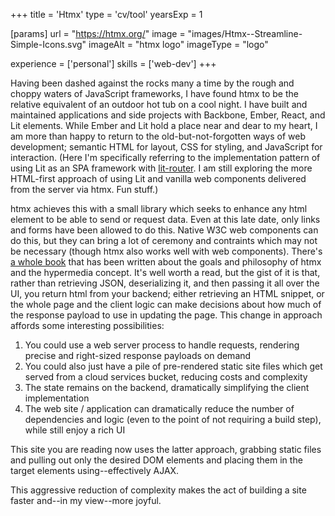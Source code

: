 +++
title = 'Htmx'
type = 'cv/tool'
yearsExp = 1

[params]
  url = "https://htmx.org/"
  image = "images/Htmx--Streamline-Simple-Icons.svg"
  imageAlt = "htmx logo"
  imageType = "logo"

experience = ['personal']
skills = ['web-dev']
+++

Having been dashed against the rocks many a time by the rough and choppy waters of JavaScript frameworks, I have found htmx to be the relative equivalent of an outdoor hot tub on a cool night. I have built and maintained applications and side projects with Backbone, Ember, React, and Lit elements. While Ember and Lit hold a place near and dear to my heart, I am more than happy to return to the old-but-not-forgotten ways of web development; semantic HTML for layout, CSS for styling, and JavaScript for interaction. (Here I'm specifically referring to the implementation pattern of using Lit as an SPA framework with [lit-router](https://www.npmjs.com/package/@lit-labs/router). I am still exploring the more HTML-first approach of using Lit and vanilla web components delivered from the server via htmx. Fun stuff.)

htmx achieves this with a small library which seeks to enhance any html element to be able to send or request data. Even at this late date, only links and forms have been allowed to do this. Native W3C web components can do this, but they can bring a lot of ceremony and contraints which may not be necessary (though htmx also works well with web components). There's [a whole book](https://hypermedia.systems/) that has been written about the goals and philosophy of htmx and the hypermedia concept. It's well worth a read, but the gist of it is that, rather than retrieving JSON, deserializing it, and then passing it all over the UI, you return html from your backend; either retrieving an HTML snippet, or the whole page and the client logic can make decisions about how much of the response payload to use in updating the page. This change in approach affords some interesting possibilities:

1. You could use a web server process to handle requests, rendering precise and right-sized response payloads on demand
1. You could also just have a pile of pre-rendered static site files which get served from a cloud services bucket, reducing costs and complexity
1. The state remains on the backend, dramatically simplifying the client implementation
1. The web site / application can dramatically reduce the number of dependencies and logic (even to the point of not requiring a build step), while still enjoy a rich UI

This site you are reading now uses the latter approach, grabbing static files and pulling out only the desired DOM elements and placing them in the target elements using--effectively AJAX.

This aggressive reduction of complexity makes the act of building a site faster and--in my view--more joyful.
